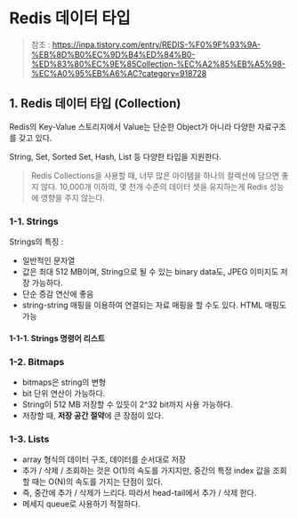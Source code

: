 # Redis 데이터 타입

> 참조 : https://inpa.tistory.com/entry/REDIS-%F0%9F%93%9A-%EB%8D%B0%EC%9D%B4%ED%84%B0-%ED%83%80%EC%9E%85Collection-%EC%A2%85%EB%A5%98-%EC%A0%95%EB%A6%AC?category=918728

## 1. Redis 데이터 타입 (Collection)

Redis의 Key-Value 스토리지에서 Value는 단순한 Object가 아니라 다양한 자료구조를 갖고 있다.

String, Set, Sorted Set, Hash, List 등 다양한 타입을 지원한다.

> Redis Collections을 사용할 때, 너무 많은 아이템을 하나의 컬렉션에 담으면 좋지 않다. 10,000개 이하의, 몇 천개 수준의 데이터 셋을 유지하는게 Redis 성능에 영향을 주지 않는다.


### 1-1. Strings

Strings의 특징 :

* 일반적인 문자열
* 값은 최대 512 MB이며, String으로 될 수 있는 binary data도, JPEG 이미지도 저장 가능하다.
* 단순 증감 연산에 좋음
* string-string 매핑을 이용하여 연결되는 자료 매핑을 할 수도 있다. HTML 매핑도 가능

#### 1-1-1. Strings 명령어 리스트



### 1-2. Bitmaps

* bitmaps은 string의 변형
* bit 단위 연산이 가능하다.
* String이 512 MB 저장할 수 있듯이 2^32 bit까지 사용 가능하다.
* 저장할 때, **저장 공간 절약**에 큰 장점이 있다.


### 1-3. Lists

* array 형식의 데이터 구조, 데이터를 순서대로 저장
* 추가 / 삭제 / 조회하는 것은 O(1)의 속도를 가지지만, 중간의 특정 index 값을 조회할 때는 O(N)의 속도를 가지는 단점이 있다.
* 즉, 중간에 추가 / 삭제가 느리다. 따라서 head-tail에서 추가 / 삭제 한다.
* 메세지 queue로 사용하기 적절하다.





